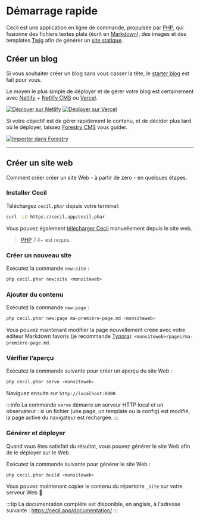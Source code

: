 <!--
title: Démarrage rapide
description: "Créez un nouveau site et prévisualiser le localement."
date: 2021-11-03
updated: 2022-08-14
slug: demarrage-rapide
menu: home
-->

# Démarrage rapide

Cecil est une application en ligne de commande, propulsée par [PHP](https://www.php.net), qui fusionne des fichiers textes plats (écrit en [Markdown](https://daringfireball.net/projects/markdown/)), des images et des templates [Twig](https://twig.symfony.com/) afin de générer un [site statique](https://fr.wikipedia.org/wiki/Site_web_statique).

## Créer un blog

Si vous souhaiter créer un blog sans vous casser la tête, le [starter blog](https://github.com/Cecilapp/the-butler#readme) est fait pour vous.

Le moyen le plus simple de déployer et de gérer votre blog est certainement avec [Netlify](https://www.netlify.com) + [Netlify CMS](https://www.netlifycms.org) ou [Vercel](https://vercel.com).

[![Déployer sur Netlify](https://www.netlify.com/img/deploy/button.svg "Déployer sur Netlify")](https://cecil.app/hosting/netlify/deploy/) [![Déployer sur Vercel](https://vercel.com/button/default.svg "Déployer sur Vercel")](https://cecil.app/hosting/vercel/deploy/)

Si votre objectif est de gérer rapidement le contenu, et de décider plus tard où le déployer, laissez [Forestry CMS](https://forestry.io) vous guider.

[![Importer dans Forestry](https://assets.forestry.io/import-to-forestryK.svg)](https://cecil.app/cms/forestry/import/ "Importer dans Forestry")

----

## Créer un site web

Comment créer créer un site Web - à partir de zéro - en quelques étapes.

### Installer Cecil

Téléchargez `cecil.phar` depuis votre terminal:

```bash
curl -LO https://cecil.app/cecil.phar
```

Vous pouvez également [télécharger Cecil](https://cecil.app/download/) manuellement depuis le site web.

> [PHP](https://php.net/manual/fr/install.php) 7.4+ est requis.

### Créer un nouveau site

Exécutez la commande `new:site` :

```bash
php cecil.phar new:site <monsiteweb>
```

### Ajouter du contenu

Exécutez la commande `new:page` :

```bash
php cecil.phar new:page ma-première-page.md <monsiteweb>
```

Vous pouvez maintenant modifier la page nouvellement créée avec votre éditeur Markdown favoris (je recommande [Typora](https://www.typora.io)): `<monsiteweb>/pages/ma-première-page.md`.

### Vérifier l’aperçu

Exécutez la commande suivante pour créer un aperçu du site Web :

```bash
php cecil.phar serve <monsiteweb>
```

Naviguez ensuite sur `http://localhost:8000`.

:::info
La commande `serve` démarre un serveur HTTP local et un observateur : si un fichier (une page, un template ou la config) est modifié, la page active du navigateur est rechargée.
:::

### Générer et déployer

Quand vous êtes satisfait du résultat, vous pouvez générer le site Web afin de le déployer sur le Web.

Exécutez la commande suivante pour générer le site Web :

```bash
php cecil.phar build <monsiteweb>
```

Vous pouvez maintenant copier le contenu du répertoire `_site` sur votre serveur Web 🎉

:::tip
La documentation complète est disponible, en anglais, à l'adresse suivante : <https://cecil.app/documentation/>
:::
